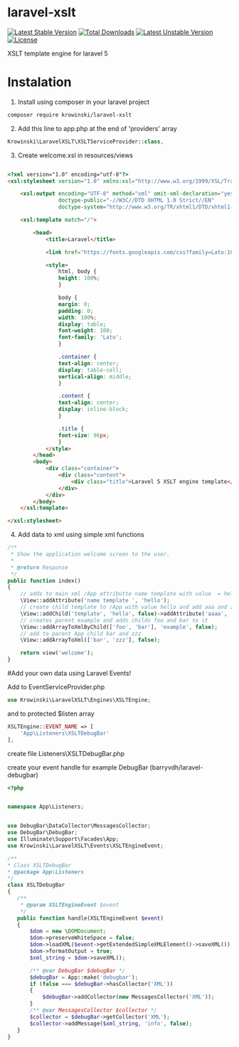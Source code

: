 # laravel-xslt 

[![Latest Stable Version](https://poser.pugx.org/krowinski/laravel-xslt/v/stable)](https://packagist.org/packages/krowinski/laravel-xslt) [![Total Downloads](https://poser.pugx.org/krowinski/laravel-xslt/downloads)](https://packagist.org/packages/krowinski/laravel-xslt) [![Latest Unstable Version](https://poser.pugx.org/krowinski/laravel-xslt/v/unstable)](https://packagist.org/packages/krowinski/laravel-xslt) [![License](https://poser.pugx.org/krowinski/laravel-xslt/license)](https://packagist.org/packages/krowinski/laravel-xslt)

XSLT template engine for laravel 5

# Instalation

1. Install using composer in your laravel project

```sh
composer require krowinski/laravel-xslt
```

2. Add this line to app.php at the end of 'providers' array

```php
Krowinski\LaravelXSLT\XSLTServiceProvider::class,
```

3. Create welcome.xsl in resources/views

```html

<?xml version="1.0" encoding="utf-8"?>
<xsl:stylesheet version="1.0" xmlns:xsl="http://www.w3.org/1999/XSL/Transform" xmlns:exslt="http://exslt.org/common" xmlns:str="http://exslt.org/strings" xmlns:php="http://php.net/xsl" exclude-result-prefixes="exslt str php">

    <xsl:output encoding="UTF-8" method="xml" omit-xml-declaration="yes" indent="yes"
                doctype-public="-//W3C//DTD XHTML 1.0 Strict//EN"
                doctype-system="http://www.w3.org/TR/xhtml1/DTD/xhtml1-strict.dtd" cdata-section-elements="script"/>

    <xsl:template match="/">

        <head>
            <title>Laravel</title>

            <link href="https://fonts.googleapis.com/css?family=Lato:100" rel="stylesheet" type="text/css"/>

            <style>
                html, body {
                height: 100%;
                }

                body {
                margin: 0;
                padding: 0;
                width: 100%;
                display: table;
                font-weight: 100;
                font-family: 'Lato';
                }

                .container {
                text-align: center;
                display: table-cell;
                vertical-align: middle;
                }

                .content {
                text-align: center;
                display: inline-block;
                }

                .title {
                font-size: 96px;
                }
            </style>
        </head>
        <body>
            <div class="container">
                <div class="content">
                    <div class="title">Laravel 5 XSLT engine template</div>
                </div>
            </div>
        </body>
    </xsl:template>

</xsl:stylesheet>
```

4. Add data to xml using simple xml functions

```php
/**
 * Show the application welcome screen to the user.
 *
 * @return Response
 */
public function index()
{	
	// adds to main xml /App attributte name template with value  = hello
	\View::addAttribute('name template ', 'hello');
	// create child template to /App with value hello and add aaa and zzz atribute to template.
	\View::addChild('template', 'hello', false)->addAttribute('aaaa', 'zzz');
	// creates parent example and adds childs foo and bar to it 
	\View::addArrayToXmlByChild(['foo', 'bar'], 'example', false); 
	// add to parent App child bar and zzz
	\View::addArrayToXml(['bar', 'zzz'], false);

	return view('welcome');
}
```

#Add your own data using Laravel Events!

Add to EventServiceProvider.php
 
```php
use Krowinski\LaravelXSLT\Engines\XSLTEngine;
```

and to protected $listen array

```php
XSLTEngine::EVENT_NAME => [
    'App\Listeners\XSLTDebugBar'
],
```
             
create file Listeners\XSLTDebugBar.php      
   
create your event handle for example DebugBar (barryvdh/laravel-debugbar) 
   
```php
<?php


namespace App\Listeners;


use DebugBar\DataCollector\MessagesCollector;
use DebugBar\DebugBar;
use Illuminate\Support\Facades\App;
use Krowinski\LaravelXSLT\Events\XSLTEngineEvent;

/**
* Class XSLTDebugBar
* @package App\Listeners
*/
class XSLTDebugBar
{
   /**
    * @param XSLTEngineEvent $event
    */
   public function handle(XSLTEngineEvent $event)
   {
       $dom = new \DOMDocument;
       $dom->preserveWhiteSpace = false;
       $dom->loadXML($event->getExtendedSimpleXMLElement()->saveXML());
       $dom->formatOutput = true;
       $xml_string = $dom->saveXML();

       /** @var DebugBar $debugBar */
       $debugBar = App::make('debugbar');
       if (false === $debugBar->hasCollector('XML'))
       {
           $debugBar->addCollector(new MessagesCollector('XML'));
       }
       /** @var MessagesCollector $collector */
       $collector = $debugBar->getCollector('XML');
       $collector->addMessage($xml_string, 'info', false);
   }
}
```   
               
